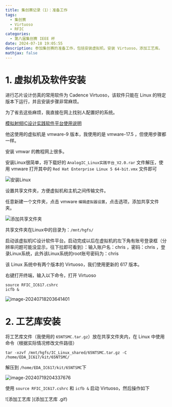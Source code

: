 ```yaml
---
title: 集创赛记录（1）：准备工作
tags:
  - 集创赛
  - Virtuoso
  - RFIC
categories:
  - 第八届集创赛 IEEE 杯
date: 2024-07-18 19:05:55
description: 参加集创赛的准备工作，包括安装虚拟机，安装 Virtuoso，添加工艺库。
mathjax: false
---
```


# 1. 虚拟机及软件安装

进行芯片设计仿真的常用软件为 Cadence Virtuoso，该软件只能在 Linux 的特定版本下运行，并且安装步骤非常麻烦。

为了省去这些麻烦，我直接在网上找别人配置好的系统。

[模拟射频IC设计实践软件平台使用说明](https://zhuanlan.zhihu.com/p/30282652)

他这使用的虚拟机是 vmware-9 版本，我使用的是 vmware-17.5 ，但使用步骤都一样。

安装 vmwar 的教程网上很多。

安装Linux很简单，将下载好的 `AnalogIC_Linux实践平台_V2.0.rar` 文件解压，使用 vmware 打开其中的 `Red Hat Enterprise Linux 5 64-bit.vmx` 文件即可

![安装Linux](安装Linux.gif)

设置共享文件夹，方便虚拟机和主机之间传输文件。

任意新建一个文件夹，点击 vmware `编辑虚拟器设置`，点击选项，添加共享文件夹。

![添加共享文件夹](添加共享文件夹.gif)

共享文件夹在Linux中的目录为：`/mnt/hgfs/`

启动该虚拟机IC设计软件平台。启动完成以后在虚拟机的左下角有账号登录框（分辨率问题可能没显示，往下拉即可看到）：输入账户名：chris ，密码：chris ，登录Linux系统，此外该Linux系统的root账号密码为：chris

该 Linux 系统中有两个版本的 Virtuoso，我们使用更新的 617 版本。

右键打开终端，输入以下命令，打开 Virtuoso

```
source RFIC_IC617.cshrc
icfb &
```

![image-20240718203641401](image-20240718203641401.png)

# 2. 工艺库安装

将工艺库文件（我使用的 `65NTSMC.tar.gz`）放在共享文件夹内，在 Linux 中使用命令（根据实际情况修改文件路径）

```
tar -xzvf /mnt/hgfs/IC_Linux_shared/65NTSMC.tar.gz -C /home/EDA_IC617/kit/65NTSMC/
```

解压到 `/home/EDA_IC617/kit/65NTSMC`下

![image-20240719204337676](image-20240719204337676.png)

使用 `source RFIC_IC617.cshrc` 和 `icfb &` 启动 Virtuoso，然后操作如下

![添加工艺库 ](添加工艺库 .gif)



